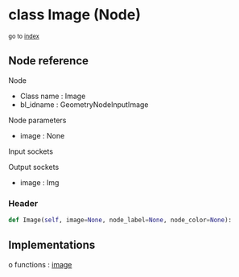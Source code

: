 # class Image (Node)

<sub>go to [index](/docs/index.md)</sub>

## Node reference

Node
 - Class name : Image
 - bl_idname : GeometryNodeInputImage

Node parameters
 - image : None

Input sockets

Output sockets
 - image : Img

### Header

``` python
def Image(self, image=None, node_label=None, node_color=None):
```

## Implementations

o functions : [image](/docs/GeoNodes_classes/GLOBAL.md#image)

